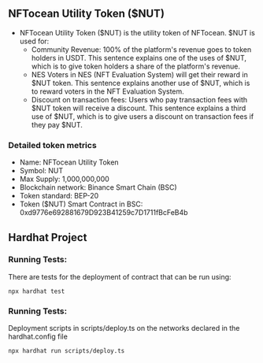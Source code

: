## NFTocean Utility Token ($NUT)

*   NFTocean Utility Token ($NUT) is the utility token of NFTocean. $NUT is used for:
    *   Community Revenue: 100% of the platform's revenue goes to token holders in USDT. This sentence explains one of the uses of $NUT, which is to give token holders a share of the platform's revenue.
    *   NES Voters in NES (NFT Evaluation System) will get their reward in $NUT token. This sentence explains another use of $NUT, which is to reward voters in the NFT Evaluation System.
    *   Discount on transaction fees: Users who pay transaction fees with $NUT token will receive a discount. This sentence explains a third use of $NUT, which is to give users a discount on transaction fees if they pay $NUT.

### Detailed token metrics

*   Name: NFTocean Utility Token
*   Symbol: NUT
*   Max Supply: 1,000,000,000
*   Blockchain network: Binance Smart Chain (BSC)
*   Token standard: BEP-20
*   Token ($NUT) Smart Contract in BSC: 0xd9776e692881679D923B41259c7D1711fBcFeB4b

## Hardhat Project

### Running Tests:

There are tests for the deployment of contract that can be run using:

```plaintext
npx hardhat test
```

### Running Tests:

Deployment scripts in scripts/deploy.ts on the networks declared in the hardhat.config file

```plaintext
npx hardhat run scripts/deploy.ts
```